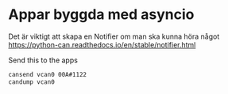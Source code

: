 # Appar byggda med asyncio

Det är viktigt att skapa en Notifier om man ska kunna höra något
https://python-can.readthedocs.io/en/stable/notifier.html

Send this to the apps

```bash
cansend vcan0 00A#1122
candump vcan0
```

